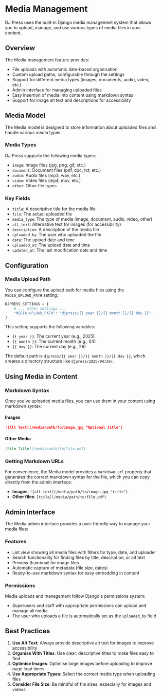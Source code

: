 # Media Management

DJ Press uses the built-in Django media management system that allows you to upload, manage, and use various types of media files in your content.

## Overview

The Media management feature provides:

- File uploads with automatic date-based organisation
- Custom upload paths, configurable through the settings
- Support for different media types (images, documents, audio, video, etc.)
- Admin interface for managing uploaded files
- Easy insertion of media into content using markdown syntax
- Support for image alt text and descriptions for accessibility

## Media Model

The Media model is designed to store information about uploaded files and handle various media types.

### Media Types

DJ Press supports the following media types:

- `image`: Image files (jpg, png, gif, etc.)
- `document`: Document files (pdf, doc, txt, etc.)
- `audio`: Audio files (mp3, wav, etc.)
- `video`: Video files (mp4, mov, etc.)
- `other`: Other file types

### Key Fields

- `title`: A descriptive title for the media file
- `file`: The actual uploaded file
- `media_type`: The type of media (image, document, audio, video, other)
- `alt_text`: Alternative text for images (for accessibility)
- `description`: A description of the media file
- `uploaded_by`: The user who uploaded the file
- `date`: The upload date and time
- `uploaded_at`: The upload date and time
- `updated_at`: The last modification date and time

## Configuration

### Media Upload Path

You can configure the upload path for media files using the `MEDIA_UPLOAD_PATH` setting:

```python
DJPRESS_SETTINGS = {
    # ... other settings ...
    "MEDIA_UPLOAD_PATH": "djpress/{{ year }}/{{ month }}/{{ day }}",
}
```

This setting supports the following variables:

- `{{ year }}`: The current year (e.g., 2025)
- `{{ month }}`: The current month (e.g., 04)
- `{{ day }}`: The current day (e.g., 29)

The default path is `djpress/{{ year }}/{{ month }}/{{ day }}`, which creates a directory structure like `djpress/2025/04/29/`.

## Using Media in Content

### Markdown Syntax

Once you've uploaded media files, you can use them in your content using markdown syntax:

#### Images

```markdown
![Alt text](/media/path/to/image.jpg "Optional title")
```

#### Other Media

```markdown
[File Title](/media/path/to/file.pdf)
```

### Getting Markdown URLs

For convenience, the Media model provides a `markdown_url` property that generates the correct markdown syntax for the file, which you can copy directly from the admin interface:

- **Images**: `![alt_text](/media/path/to/image.jpg "title")`
- **Other files**: `[title](/media/path/to/file.pdf)`

## Admin Interface

The Media admin interface provides a user-friendly way to manage your media files:

### Features

- List view showing all media files with filters for type, date, and uploader
- Search functionality for finding files by title, description, or alt text
- Preview thumbnail for image files
- Automatic capture of metadata (file size, dates)
- Ready-to-use markdown syntax for easy embedding in content

### Permissions

Media uploads and management follow Django's permissions system:

- Superusers and staff with appropriate permissions can upload and manage all media
- The user who uploads a file is automatically set as the `uploaded_by` field

## Best Practices

1. **Use Alt Text**: Always provide descriptive alt text for images to improve accessibility
2. **Organise With Titles**: Use clear, descriptive titles to make files easy to find
3. **Optimise Images**: Optimise large images before uploading to improve page load times
4. **Use Appropriate Types**: Select the correct media type when uploading files
5. **Consider File Size**: Be mindful of file sizes, especially for images and videos
